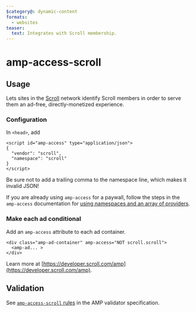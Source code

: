 ```yaml
---
$category@: dynamic-content
formats:
  - websites
teaser:
  text: Integrates with Scroll membership.
---
```


<!---
Copyright 2020 The AMP HTML Authors. All Rights Reserved.

Licensed under the Apache License, Version 2.0 (the "License");
you may not use this file except in compliance with the License.
You may obtain a copy of the License at

      http://www.apache.org/licenses/LICENSE-2.0

Unless required by applicable law or agreed to in writing, software
distributed under the License is distributed on an "AS-IS" BASIS,
WITHOUT WARRANTIES OR CONDITIONS OF ANY KIND, either express or implied.
See the License for the specific language governing permissions and
limitations under the License.
-->

# amp-access-scroll

## Usage

Lets sites in the [Scroll](https://scroll.com) network identify Scroll members in order to serve them an ad-free, directly-monetized experience.

### Configuration

In `<head>`, add

```
<script id="amp-access" type="application/json">
{
  "vendor": "scroll",
  "namespace": "scroll"
}
</script>
```

Be sure not to add a trailing comma to the namespace line, which makes it invalid JSON!

If you are already using `amp-access` for a paywall, follow the steps in the `amp-access` documentation for [using namespaces and an array of providers](https://amp.dev/documentation/components/amp-access#multiple-access-providers).

### Make each ad conditional

Add an `amp-access` attribute to each ad container.

```
<div class="amp-ad-container" amp-access="NOT scroll.scroll">
  <amp-ad... >
</div>
```

Learn more at [https://developer.scroll.com/amp](https://developer.scroll.com/amp).

## Validation

See [`amp-access-scroll` rules](https://github.com/ampproject/amphtml/blob/main/extensions/amp-access-scroll/validator-amp-access-scroll.protoascii) in the AMP validator specification.
